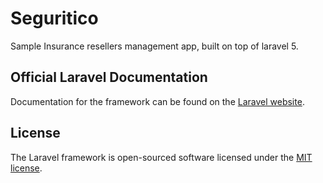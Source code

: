 # Seguritico

Sample Insurance resellers management app, built on top of laravel 5.


## Official Laravel Documentation

Documentation for the framework can be found on the [Laravel website](http://laravel.com/docs).

## License

The Laravel framework is open-sourced software licensed under the [MIT license](http://opensource.org/licenses/MIT).
